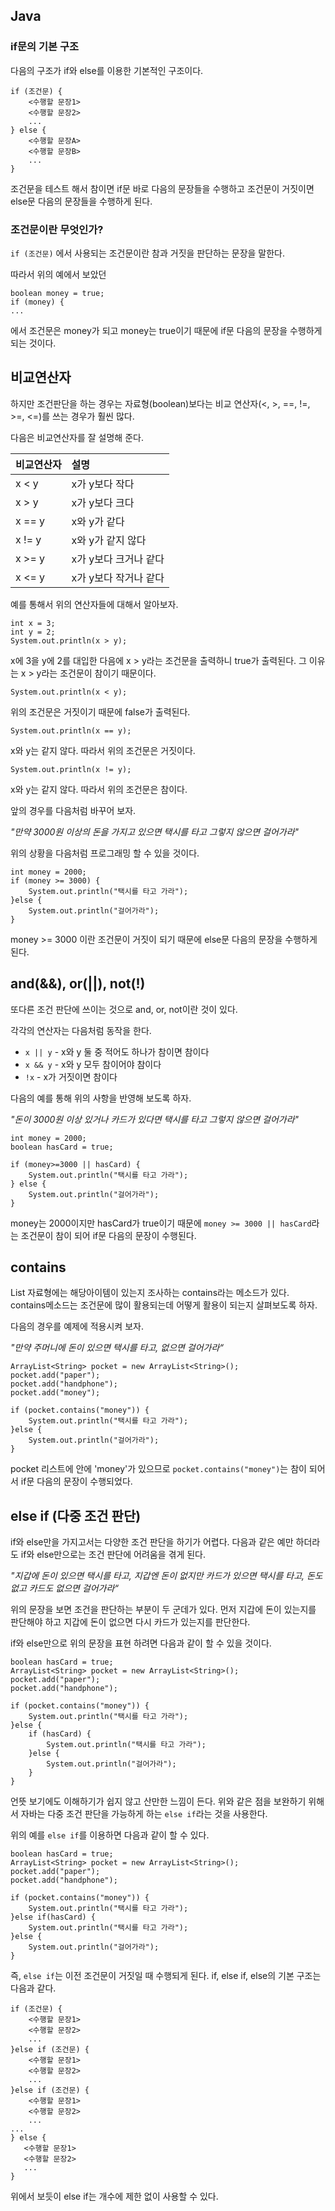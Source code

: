 ## Java



### if문의 기본 구조

다음의 구조가 if와 else를 이용한 기본적인 구조이다.

```
if (조건문) {
    <수행할 문장1>
    <수행할 문장2>
    ...
} else {
    <수행할 문장A>
    <수행할 문장B>
    ...
}
```

조건문을 테스트 해서 참이면 if문 바로 다음의 문장들을 수행하고 조건문이 거짓이면 else문 다음의 문장들을 수행하게 된다.



### 조건문이란 무엇인가?

`if (조건문)` 에서 사용되는 조건문이란 참과 거짓을 판단하는 문장을 말한다.

따라서 위의 예에서 보았던

```
boolean money = true;
if (money) {
...
```

에서 조건문은 money가 되고 money는 true이기 때문에 if문 다음의 문장을 수행하게 되는 것이다.



## 비교연산자

하지만 조건판단을 하는 경우는 자료형(boolean)보다는 비교 연산자(<, >, ==, !=, >=, <=)를 쓰는 경우가 훨씬 많다.

다음은 비교연산자를 잘 설명해 준다.

| 비교연산자 | 설명                  |
| :--------- | :-------------------- |
| x < y      | x가 y보다 작다        |
| x > y      | x가 y보다 크다        |
| x == y     | x와 y가 같다          |
| x != y     | x와 y가 같지 않다     |
| x >= y     | x가 y보다 크거나 같다 |
| x <= y     | x가 y보다 작거나 같다 |

예를 통해서 위의 연산자들에 대해서 알아보자.

```
int x = 3;
int y = 2;
System.out.println(x > y);
```

x에 3을 y에 2를 대입한 다음에 x > y라는 조건문을 출력하니 true가 출력된다. 그 이유는 x > y라는 조건문이 참이기 때문이다.

```
System.out.println(x < y);
```

위의 조건문은 거짓이기 때문에 false가 출력된다.

```
System.out.println(x == y);
```

x와 y는 같지 않다. 따라서 위의 조건문은 거짓이다.

```
System.out.println(x != y);
```

x와 y는 같지 않다. 따라서 위의 조건문은 참이다.

앞의 경우를 다음처럼 바꾸어 보자.

*"만약 3000원 이상의 돈을 가지고 있으면 택시를 타고 그렇지 않으면 걸어가라"*

위의 상황을 다음처럼 프로그래밍 할 수 있을 것이다.

```
int money = 2000;
if (money >= 3000) {
    System.out.println("택시를 타고 가라");
}else {
    System.out.println("걸어가라");
}
```

money >= 3000 이란 조건문이 거짓이 되기 때문에 else문 다음의 문장을 수행하게 된다.



## and(&&), or(||), not(!)

또다른 조건 판단에 쓰이는 것으로 and, or, not이란 것이 있다.

각각의 연산자는 다음처럼 동작을 한다.

- `x || y` - x와 y 둘 중 적어도 하나가 참이면 참이다
- `x && y` - x와 y 모두 참이어야 참이다
- `!x` - x가 거짓이면 참이다

다음의 예를 통해 위의 사항을 반영해 보도록 하자.

*"돈이 3000원 이상 있거나 카드가 있다면 택시를 타고 그렇지 않으면 걸어가라"*

```
int money = 2000;
boolean hasCard = true;

if (money>=3000 || hasCard) {
    System.out.println("택시를 타고 가라");
} else {
    System.out.println("걸어가라");
}
```

money는 2000이지만 hasCard가 true이기 때문에 `money >= 3000 || hasCard`라는 조건문이 참이 되어 if문 다음의 문장이 수행된다.



## contains

List 자료형에는 해당아이템이 있는지 조사하는 contains라는 메소드가 있다. contains메소드는 조건문에 많이 활용되는데 어떻게 활용이 되는지 살펴보도록 하자.

다음의 경우를 예제에 적용시켜 보자.

*"만약 주머니에 돈이 있으면 택시를 타고, 없으면 걸어가라“*

```
ArrayList<String> pocket = new ArrayList<String>();
pocket.add("paper");
pocket.add("handphone");
pocket.add("money");

if (pocket.contains("money")) {
    System.out.println("택시를 타고 가라");
}else {
    System.out.println("걸어가라");
}
```

pocket 리스트에 안에 'money'가 있으므로 `pocket.contains("money")`는 참이 되어서 if문 다음의 문장이 수행되었다.



## else if (다중 조건 판단)

if와 else만을 가지고서는 다양한 조건 판단을 하기가 어렵다. 다음과 같은 예만 하더라도 if와 else만으로는 조건 판단에 어려움을 겪게 된다.

*"지갑에 돈이 있으면 택시를 타고, 지갑엔 돈이 없지만 카드가 있으면 택시를 타고, 돈도 없고 카드도 없으면 걸어가라“*

위의 문장을 보면 조건을 판단하는 부분이 두 군데가 있다. 먼저 지갑에 돈이 있는지를 판단해야 하고 지갑에 돈이 없으면 다시 카드가 있는지를 판단한다.

if와 else만으로 위의 문장을 표현 하려면 다음과 같이 할 수 있을 것이다.

```
boolean hasCard = true;
ArrayList<String> pocket = new ArrayList<String>();
pocket.add("paper");
pocket.add("handphone");

if (pocket.contains("money")) {
    System.out.println("택시를 타고 가라");
}else {
    if (hasCard) {
        System.out.println("택시를 타고 가라");
    }else {         
        System.out.println("걸어가라");
    }
}
```

언뜻 보기에도 이해하기가 쉽지 않고 산만한 느낌이 든다. 위와 같은 점을 보완하기 위해서 자바는 다중 조건 판단을 가능하게 하는 `else if`라는 것을 사용한다.

위의 예를 `else if`를 이용하면 다음과 같이 할 수 있다.

```
boolean hasCard = true;
ArrayList<String> pocket = new ArrayList<String>();
pocket.add("paper");
pocket.add("handphone");

if (pocket.contains("money")) {
    System.out.println("택시를 타고 가라");
}else if(hasCard) {
    System.out.println("택시를 타고 가라");
}else {         
    System.out.println("걸어가라");
}
```

즉, `else if`는 이전 조건문이 거짓일 때 수행되게 된다. if, else if, else의 기본 구조는 다음과 같다.

```
if (조건문) {
    <수행할 문장1> 
    <수행할 문장2>
    ...
}else if (조건문) {
    <수행할 문장1>
    <수행할 문장2>
    ...
}else if (조건문) {
    <수행할 문장1>
    <수행할 문장2>
    ...
...
} else {
   <수행할 문장1>
   <수행할 문장2>
   ... 
}
```

위에서 보듯이 else if는 개수에 제한 없이 사용할 수 있다.